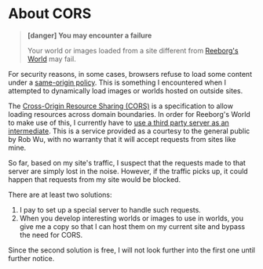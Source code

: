 # About CORS

> **\[danger\] You may encounter a failure**
>
> Your world or images loaded from a site different from [Reeborg's World](http://reeborg.ca) may fail.

For security reasons, in some cases, browsers refuse to load some content under a [same-origin policy](https://developer.mozilla.org/en-US/docs/Web/Security/Same-origin_policy). This is something I encountered when I attempted to dynamically load images or worlds hosted on outside sites.

The [Cross-Origin Resource Sharing \(CORS\)](https://enable-cors.org/) is a specification to allow loading resources across domain boundaries. In order for Reeborg's World to make use of this, I currently have to [use a third party server as an intermediate](https://github.com/Rob--W/cors-anywhere/).  This is a service provided as a courtesy to the general public by Rob Wu, with no warranty that it will accept requests from sites like mine.

So far, based on my site's traffic, I suspect that the requests made to that server are simply lost in the noise. However, if the traffic picks up, it could happen that requests from my site would be blocked.

There are at least two solutions:

1. I pay to set up a special server to handle such requests. 
2. When you develop interesting worlds or images to use in worlds, you give me a copy so that I can host them on my current site and bypass the need for CORS.

Since the second solution is free, I will not look further into the first one until further notice.

